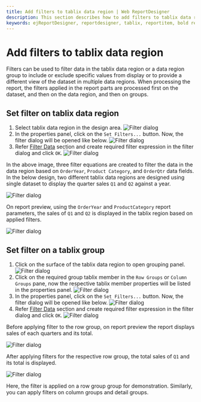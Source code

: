 ```yaml
---
title: Add filters to tablix data region | Web ReportDesigner
description: This section describes how to add filters to tablix data regions and group in the Bold Report Designer
keywords: ejReportDesigner, reportdesigner, tablix, reportitem, bold reports, documentation, help, ej, user guide, demo, samples, bold reports, bold reporting, filters
---
```


# Add filters to tablix data region

Filters can be used to filter data in the tablix data region or a data region group to include or exclude specific values from display or to provide a different view of the dataset in multiple data regions. When processing the report, the filters applied in the report parts are processed first on the dataset, and then on the data region, and then on groups.

## Set filter on tablix data region

1. Select tablix data region in the design area.
![Filter dialog](/static/assets/on-premise/images/report-designer/report-items/add-filter-to-tablix-data-region/select-data-region.png)
2. In the properties panel, click on the `Set Filters...` button. Now, the filter dialog will be opened like below.
![Filter dialog](/static/assets/on-premise/images/report-designer/report-items/tablix/filters-dialog.png)
3. Refer [Filter Data](/on-premise/report-designer/compose-report/filter-data/) section and create required filter expression in the filter dialog and click `OK`.
![Filter dialog](/static/assets/on-premise/images/report-designer/report-items/add-filter-to-tablix-data-region/create-filter-expressions.png)

In the above image, three filter equations are created to filter the data in the data region based on `OrderYear`, `Product Category`, and `OrderQtr` data fields. In the below design, two different tablix data regions are designed using single dataset to display the quarter sales `Q1` and `Q2` against a year.

![Filter dialog](/static/assets/on-premise/images/report-designer/report-items/add-filter-to-tablix-data-region/report-design-view.png)

On report preview, using the `OrderYear` and `ProductCategory` report parameters, the sales of `Q1` and `Q2` is displayed in the tablix region based on applied filters.

![Filter dialog](/static/assets/on-premise/images/report-designer/report-items/add-filter-to-tablix-data-region/report-preview.png)

## Set filter on a tablix group

1. Click on the surface of the tablix data region to open grouping panel.
![Filter dialog](/static/assets/on-premise/images/report-designer/report-items/add-filter-to-tablix-data-region/enable-grouping-panel.png)
2. Click on the required group tablix member in the `Row Groups` or `Column Groups` pane, now the respective tablix member properties will be listed in the properties panel.
![Filter dialog](/static/assets/on-premise/images/report-designer/report-items/add-filter-to-tablix-data-region/open-member-properties.png)
3. In the properties panel, click on the `Set Filters...` button. Now, the filter dialog will be opened like below.
![Filter dialog](/static/assets/on-premise/images/report-designer/report-items/tablix/filters-dialog.png)
4. Refer [Filter Data](/on-premise/report-designer/compose-report/filter-data/) section and create required filter expression in the filter dialog and click `OK`.
![Filter dialog](/static/assets/on-premise/images/report-designer/report-items/add-filter-to-tablix-data-region/filter-equation-for-group.png)

Before applying filter to the row group, on report preview the report displays sales of each quarters and its total.

![Filter dialog](/static/assets/on-premise/images/report-designer/report-items/add-filter-to-tablix-data-region/before-applying-filter-report-preview.png)

After applying filters for the respective row group, the total sales of `Q1` and its total is displayed.

![Filter dialog](/static/assets/on-premise/images/report-designer/report-items/add-filter-to-tablix-data-region/after-applying-filter-report-preview.png)

Here, the filter is applied on a row group group for demonstration. Similarly, you can apply filters on column groups and detail groups.